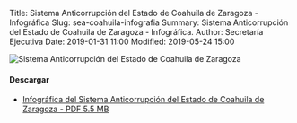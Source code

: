 Title: Sistema Anticorrupción del Estado de Coahuila de Zaragoza - Infográfica
Slug: sea-coahuila-infografia
Summary: Sistema Anticorrupción del Estado de Coahuila de Zaragoza - Infográfica.
Author: Secretaría Ejecutiva
Date: 2019-01-31 11:00
Modified: 2019-05-24 15:00


<img class="img-fluid" src="sea-coahuila-infografia-1200x2890.jpg" alt="Sistema Anticorrupción del Estado de Coahuila de Zaragoza">

#### Descargar

* [Infográfica del Sistema Anticorrupción del Estado de Coahuila de Zaragoza - PDF 5.5 MB](sea-coahuila-infografia.pdf)
